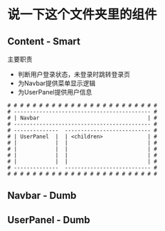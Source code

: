 # 说一下这个文件夹里的组件

## Content - Smart

主要职责

- 判断用户登录状态，未登录时跳转登录页
- 为Navbar提供菜单显示逻辑
- 为UserPanel提供用户信息

```
# # # # # # # # # # # # # # # # # # # # # # # #
# ------------------------------------------- #
# | Navbar                                  | #
# ------------------------------------------- #
# --------------  --------------------------- #
# | UserPanel  |  | <children>              | #
# |            |  |                         | #
# |            |  |                         | #
# |            |  |                         | #
# |            |  |                         | #
# --------------  --------------------------- #
# # # # # # # # # # # # # # # # # # # # # # # #
```

## Navbar - Dumb

## UserPanel - Dumb
